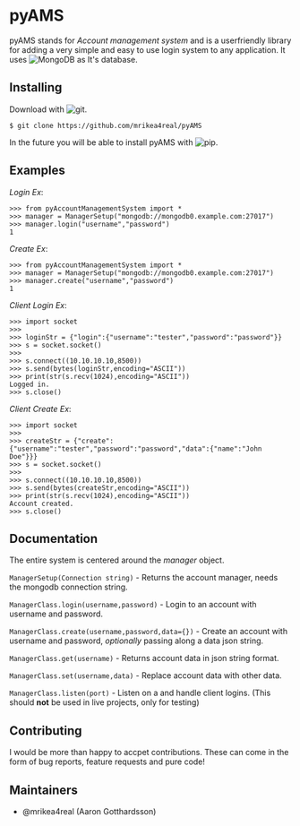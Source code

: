 # pyAMS
pyAMS stands for _Account management system_ and is a userfriendly library for adding a very simple and easy to use login system to any application. It uses ![MongoDB](https://www.mongodb.com/) as It's database.

## Installing
Download with ![git](https://git-scm.com/).

```$ git clone https://github.com/mrikea4real/pyAMS```

In the future you will be able to install pyAMS with ![pip](https://pip.pypa.io/en/stable/).

## Examples
_Login Ex_:
```
>>> from pyAccountManagementSystem import *
>>> manager = ManagerSetup("mongodb://mongodb0.example.com:27017")
>>> manager.login("username","password")
1
``````

_Create Ex_:
```
>>> from pyAccountManagementSystem import *
>>> manager = ManagerSetup("mongodb://mongodb0.example.com:27017")
>>> manager.create("username","password")
1
```

_Client Login Ex_:
```
>>> import socket
>>> 
>>> loginStr = {"login":{"username":"tester","password":"password"}}
>>> s = socket.socket()
>>> 
>>> s.connect((10.10.10.10,8500))
>>> s.send(bytes(loginStr,encoding="ASCII"))
>>> print(str(s.recv(1024),encoding="ASCII"))
Logged in.
>>> s.close()
```

_Client Create Ex_:
```
>>> import socket
>>> 
>>> createStr = {"create":{"username":"tester","password":"password","data":{"name":"John Doe"}}}
>>> s = socket.socket()
>>> 
>>> s.connect((10.10.10.10,8500))
>>> s.send(bytes(createStr,encoding="ASCII"))
>>> print(str(s.recv(1024),encoding="ASCII"))
Account created.
>>> s.close()
```

## Documentation
The entire system is centered around the _manager_ object. 

```ManagerSetup(Connection string)``` - Returns the account manager, needs the mongodb connection string.

```ManagerClass.login(username,password)``` - Login to an account with username and password.

```ManagerClass.create(username,password,data={})``` - Create an account with username and password, _optionally_ passing along a data json string.

```ManagerClass.get(username)``` - Returns account data in json string format.

```ManagerClass.set(username,data)``` - Replace account data with other data.

```ManagerClass.listen(port)``` - Listen on a and handle client logins. (This should **not** be used in live projects, only for testing)

## Contributing
I would be more than happy to accpet contributions. These can come in the form of bug reports, feature requests and pure code!

## Maintainers
* @mrikea4real (Aaron Gotthardsson)
